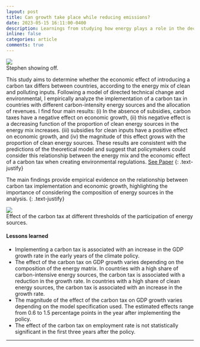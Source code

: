 ```yaml
---
layout: post
title: Can growth take place while reducing emissions?
date: 2023-05-15 16:11:00-0400
description: Learnings from studying how energy plays a role in the decoupling of economic growth and CO2 emissions.
inline: false
categories: article
comments: true
---
```

<div class="img_row center">
    <img src="{{ site.baseurl }}/assets/img/7g7P.gif">
</div>
<div class="col three caption">
    Stephen showing off. 
</div>

This study aims to determine whether the economic effect of introducing a carbon tax differs between countries, according to the energy mix of clean and polluting inputs. Following a model of directed technical change and environmental, I empirically analyze the implementation of a carbon tax in countries with different carbon-intensity energy sources and the allocation of revenues. I find four main results: (i) In the absence of subsidies, carbon taxes have a negative effect on economic growth, (ii) this negative effect is a decreasing function of the proportion of clean energy sources in the energy mix increases. (iii) subsidies for clean inputs have a positive effect on economic growth, and (iv) the magnitude of this effect grows with the proportion of clean energy sources. These results are consistent with the predictions of the theoretical model and suggest that policymakers could consider this relationship between the energy mix and the economic effect of a carbon tax when creating environmental regulations. [See Paper](https://github.com/brigitte-castaneda/Carbon-Tax/blob/main/Can_growth_take_place_while_reducing_emissions%20(21).pdf)
{: .text-justify}

The main findings provide empirical evidence on the relationship between carbon tax implementation and economic growth, highlighting the importance of considering the composition of energy sources in the analysis.
{: .text-justify}

<div class="img_row center">
    <img src="{{ site.baseurl }}/assets/img/Resultado_umbrales_.png">
</div>
<div class="col three caption">
    Effect of the carbon tax at different thresholds of the participation of energy sources.
</div>





#### Lessons learned
<ul>
    <li>Implementing a carbon tax is associated with an increase in the GDP growth rate in the early years of the climate policy.</li>
    <li>The effect of the carbon tax on GDP growth varies depending on the composition of the energy matrix. In countries with a high share of carbon-intensive energy sources, the carbon tax is associated with a reduction in the growth rate. In countries with a high share of clean energy sources, the carbon tax is associated with an increase in the growth rate.</li>
    <li>The magnitude of the effect of the carbon tax on GDP growth varies depending on the model specification used. The estimated effects range from 0.6 to 1.5 percentage points in the year after implementing the policy.</li>
    <li>The effect of the carbon tax on employment rate is not statistically significant in the first three years after the policy.</li>
</ul>

***

